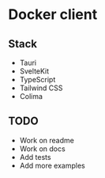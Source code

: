 # Docker client

## Stack
- Tauri
- SvelteKit
- TypeScript
- Tailwind CSS
- Colima

## TODO

- Work on readme
- Work on docs
- Add tests
- Add more examples
